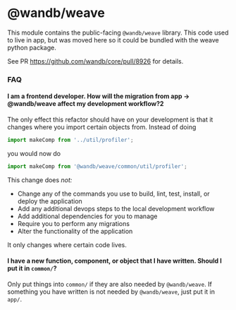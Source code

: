 # @wandb/weave

This module contains the public-facing `@wandb/weave` library. This code used to live in app, but was moved here so it could be bundled with the weave python package.

See PR https://github.com/wandb/core/pull/8926 for details.

### FAQ

#### I am a frontend developer. How will the migration from app -> @wandb/weave affect my development workflow?2

The only effect this refactor should have on your development is that it changes where you import certain objects from. Instead of doing

```typescript
import makeComp from '../util/profiler';
```

you would now do

```typescript
import makeComp from '@wandb/weave/common/util/profiler';
```

This change does _not:_

- Change any of the commands you use to build, lint, test, install, or deploy the application
- Add any additional devops steps to the local development workflow
- Add additional dependencies for you to manage
- Require you to perform any migrations
- Alter the functionality of the application

It only changes where certain code lives.

#### I have a new function, component, or object that I have written. Should I put it in `common/`?

Only put things into `common/` if they are also needed by `@wandb/weave`. If something you have written is not needed by `@wandb/weave`, just put it in `app/`.
